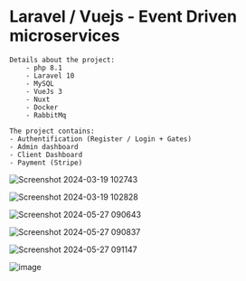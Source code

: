 ﻿# Laravel / Vuejs - Event Driven microservices

    Details about the project:
        - php 8.1
        - Laravel 10
        - MySQL
        - VueJs 3
        - Nuxt
        - Docker
        - RabbitMq

    The project contains:
    - Authentification (Register / Login + Gates)
    - Admin dashboard
    - Client Dashboard
    - Payment (Stripe)

![Screenshot 2024-03-19 102743](https://github.com/user-attachments/assets/9af7a8f0-9216-4393-8dc7-572def21d573)

![Screenshot 2024-03-19 102828](https://github.com/user-attachments/assets/74a9cb64-b343-4501-a118-184e7721148e)

![Screenshot 2024-05-27 090643](https://github.com/user-attachments/assets/178a01fb-923a-4c09-95e2-26d51b052591)

![Screenshot 2024-05-27 090837](https://github.com/user-attachments/assets/d67dc2de-0edd-4a57-a573-9ddb1c84c999)

![Screenshot 2024-05-27 091147](https://github.com/user-attachments/assets/9f07acb6-f469-4b57-ac4a-b168003eaa04)

![image](https://github.com/user-attachments/assets/b587a9be-742f-49b9-86e8-47dce61a2d79)
